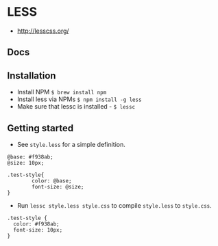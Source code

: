 # LESS
- http://lesscss.org/

## Docs

## Installation
- Install NPM `$ brew install npm`
- Install less via NPMs `$ npm install -g less`
- Make sure that lessc is installed - `$ lessc`

## Getting started 
- See `style.less` for a simple definition.
```
@base: #f938ab;
@size: 10px;

.test-style{
        color: @base;
        font-size: @size;
}
```
- Run `lessc style.less style.css` to compile `style.less` to `style.css`.
```
.test-style {
  color: #f938ab;
  font-size: 10px;
}
```



